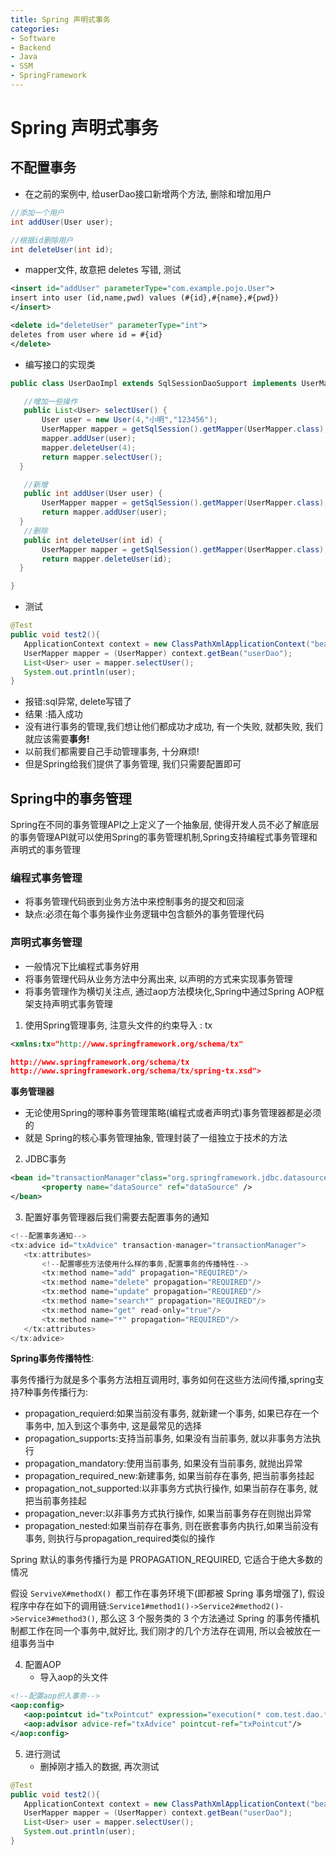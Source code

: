 ```yaml
---
title: Spring 声明式事务
categories:
- Software
- Backend
- Java
- SSM
- SpringFramework
---
```

# Spring 声明式事务

## 不配置事务

- 在之前的案例中, 给userDao接口新增两个方法, 删除和增加用户

```java
//添加一个用户
int addUser(User user);

//根据id删除用户
int deleteUser(int id);
```

- mapper文件, 故意把 deletes 写错, 测试

```xml
<insert id="addUser" parameterType="com.example.pojo.User">
insert into user (id,name,pwd) values (#{id},#{name},#{pwd})
</insert>

<delete id="deleteUser" parameterType="int">
deletes from user where id = #{id}
</delete>
```

- 编写接口的实现类

```java
public class UserDaoImpl extends SqlSessionDaoSupport implements UserMapper {

   //增加一些操作
   public List<User> selectUser() {
       User user = new User(4,"小明","123456");
       UserMapper mapper = getSqlSession().getMapper(UserMapper.class);
       mapper.addUser(user);
       mapper.deleteUser(4);
       return mapper.selectUser();
  }

   //新增
   public int addUser(User user) {
       UserMapper mapper = getSqlSession().getMapper(UserMapper.class);
       return mapper.addUser(user);
  }
   //删除
   public int deleteUser(int id) {
       UserMapper mapper = getSqlSession().getMapper(UserMapper.class);
       return mapper.deleteUser(id);
  }

}
```

- 测试

```java
@Test
public void test2(){
   ApplicationContext context = new ClassPathXmlApplicationContext("beans.xml");
   UserMapper mapper = (UserMapper) context.getBean("userDao");
   List<User> user = mapper.selectUser();
   System.out.println(user);
}
```

- 报错:sql异常, delete写错了
- 结果 :插入成功
- 没有进行事务的管理,我们想让他们都成功才成功, 有一个失败, 就都失败, 我们就应该需要**事务!**
- 以前我们都需要自己手动管理事务, 十分麻烦!
- 但是Spring给我们提供了事务管理, 我们只需要配置即可

## Spring中的事务管理

Spring在不同的事务管理API之上定义了一个抽象层, 使得开发人员不必了解底层的事务管理API就可以使用Spring的事务管理机制,Spring支持编程式事务管理和声明式的事务管理

### 编程式事务管理

- 将事务管理代码嵌到业务方法中来控制事务的提交和回滚
- 缺点:必须在每个事务操作业务逻辑中包含额外的事务管理代码

### 声明式事务管理

- 一般情况下比编程式事务好用
- 将事务管理代码从业务方法中分离出来, 以声明的方式来实现事务管理
- 将事务管理作为横切关注点, 通过aop方法模块化,Spring中通过Spring AOP框架支持声明式事务管理

1. 使用Spring管理事务, 注意头文件的约束导入 : tx

```xml
<xmlns:tx="http://www.springframework.org/schema/tx"

http://www.springframework.org/schema/tx
http://www.springframework.org/schema/tx/spring-tx.xsd">
```

**事务管理器**

- 无论使用Spring的哪种事务管理策略(编程式或者声明式)事务管理器都是必须的
- 就是 Spring的核心事务管理抽象, 管理封装了一组独立于技术的方法

2. JDBC事务

```xml
<bean id="transactionManager"class="org.springframework.jdbc.datasource.DataSourceTransactionManager">
       <property name="dataSource" ref="dataSource" />
</bean>
```

3. 配置好事务管理器后我们需要去配置事务的通知

```java
<!--配置事务通知-->
<tx:advice id="txAdvice" transaction-manager="transactionManager">
   <tx:attributes>
       <!--配置哪些方法使用什么样的事务,配置事务的传播特性-->
       <tx:method name="add" propagation="REQUIRED"/>
       <tx:method name="delete" propagation="REQUIRED"/>
       <tx:method name="update" propagation="REQUIRED"/>
       <tx:method name="search*" propagation="REQUIRED"/>
       <tx:method name="get" read-only="true"/>
       <tx:method name="*" propagation="REQUIRED"/>
   </tx:attributes>
</tx:advice>
```

**Spring事务传播特性**:

事务传播行为就是多个事务方法相互调用时, 事务如何在这些方法间传播,spring支持7种事务传播行为:
- propagation_requierd:如果当前没有事务, 就新建一个事务, 如果已存在一个事务中, 加入到这个事务中, 这是最常见的选择
- propagation_supports:支持当前事务, 如果没有当前事务, 就以非事务方法执行
- propagation_mandatory:使用当前事务, 如果没有当前事务, 就抛出异常
- propagation_required_new:新建事务, 如果当前存在事务, 把当前事务挂起
- propagation_not_supported:以非事务方式执行操作, 如果当前存在事务, 就把当前事务挂起
- propagation_never:以非事务方式执行操作, 如果当前事务存在则抛出异常
- propagation_nested:如果当前存在事务, 则在嵌套事务内执行,如果当前没有事务, 则执行与propagation_required类似的操作

Spring 默认的事务传播行为是 PROPAGATION_REQUIRED, 它适合于绝大多数的情况

假设 `ServiveX#methodX() `都工作在事务环境下(即都被 Spring 事务增强了), 假设程序中存在如下的调用链:`Service1#method1()->Service2#method2()->Service3#method3()`, 那么这 3 个服务类的 3 个方法通过 Spring 的事务传播机制都工作在同一个事务中,就好比, 我们刚才的几个方法存在调用, 所以会被放在一组事务当中

4. 配置AOP
    - 导入aop的头文件

```xml
<!--配置aop织入事务-->
<aop:config>
   <aop:pointcut id="txPointcut" expression="execution(* com.test.dao.*.*(..))"/>
   <aop:advisor advice-ref="txAdvice" pointcut-ref="txPointcut"/>
</aop:config>
```

5. 进行测试
    - 删掉刚才插入的数据, 再次测试

```java
@Test
public void test2(){
   ApplicationContext context = new ClassPathXmlApplicationContext("beans.xml");
   UserMapper mapper = (UserMapper) context.getBean("userDao");
   List<User> user = mapper.selectUser();
   System.out.println(user);
}
```